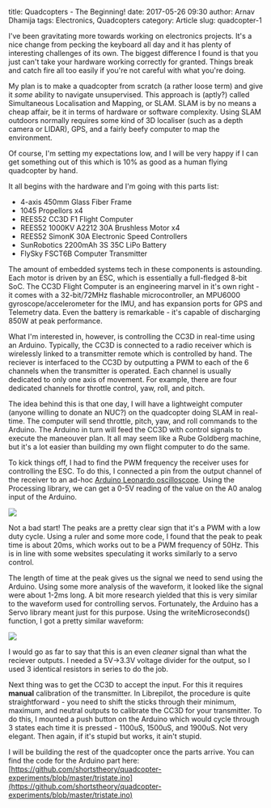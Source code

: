 title: Quadcopters - The Beginning!
date: 2017-05-26 09:30
author: Arnav Dhamija
tags: Electronics, Quadcopters
category: Article
slug: quadcopter-1

I've been gravitating more towards working on electronics projects. It's a nice change from pecking the keyboard all day and it has plenty of interesting challenges of its own. The biggest difference I found is that you just can't take your hardware working correctly for granted. Things break and catch fire all too easily if you're not careful with what you're doing.

My plan is to make a quadcopter from scratch (a rather loose term) and give it *some* ability to navigate unsupervised. This approach is (aptly?) called Simultaneous Localisation and Mapping, or SLAM. SLAM is by no means a cheap affair, be it in terms of hardware or software complexity. Using SLAM outdoors normally requires some kind of 3D localiser (such as a depth camera or LIDAR), GPS, and a fairly beefy computer to map the environment.

Of course, I'm setting my expectations low, and I will be very happy if I can get something out of this which is 10% as good as a human flying quadcopter by hand.

It all begins with the hardware and I'm going with this parts list:

* 4-axis 450mm Glass Fiber Frame
* 1045 Propellors x4
* REES52 CC3D F1 Flight Computer
* REES52 1000KV A2212 30A Brushless Motor x4
* REES52 SimonK 30A Electronic Speed Controllers
* SunRobotics 2200mAh 3S 35C LiPo Battery
* FlySky FSCT6B Computer Transmitter

The amount of embedded systems tech in these components is astounding. Each motor is driven by an ESC, which is essentially a full-fledged 8-bit SoC. The CC3D Flight Computer is an engineering marvel in it's own right - it comes with a 32-bit/72MHz flashable microcontroller, an MPU6000 gyroscope/accelerometer for the IMU, and has expansion ports for GPS and Telemetry data. Even the battery is remarkable - it's capable of discharging 850W at peak performance.

What I'm interested in, however, is controlling the CC3D in real-time using an Arduino. Typically, the CC3D is connected to a radio receiver which is wirelessly linked to a transmitter remote which is controlled by hand. The reciever is interfaced to the CC3D by outputting a PWM to each of the 6 channels when the transmitter is operated. Each channel is usually dedicated to only one axis of movement. For example, there are four dedicated channels for throttle control, yaw, roll, and pitch.

The idea behind this is that one day, I will have a lightweight computer (anyone willing to donate an NUC?) on the quadcopter doing SLAM in real-time. The computer will send throttle, pitch, yaw, and roll commands to the Arduino. The Arduino in turn will feed the CC3D with control signals to execute the maneouver plan. It all may seem like a Rube Goldberg machine, but it's a lot easier than building my own flight computer to do the same.

To kick things off, I had to find the PWM frequency the receiver uses for controlling the ESC. To do this, I connected a pin from the output channel of the receiver to an ad-hoc [Arduino Leonardo oscilloscope](http://www.instructables.com/id/Arduino-Oscilloscope-poor-mans-Oscilloscope/). Using the Processing library, we can get a 0-5V reading of the value on the A0 analog input of the Arduino.

![]({filename}/images/quadcopter/Capture2.PNG)

Not a bad start! The peaks are a pretty clear sign that it's a PWM with a low duty cycle. Using a ruler and some more code, I found that the peak to peak time is about 20ms, which works out to be a PWM frequency of 50Hz. This is in line with some websites speculating it works similarly to a servo control.

The length of time at the peak gives us the signal we need to send using the Arduino. Using some more analysis of the waveform, it looked like the signal were about 1-2ms long. A bit more research yielded that this is very similar to the waveform used for controlling servos. Fortunately, the Arduino has a Servo library meant just for this purpose. Using the writeMicroseconds() function, I got a pretty similar waveform:

![]({filename}/images/quadcopter/Capture7.PNG)

I would go as far to say that this is an even *cleaner* signal than what the reciever outputs. I needed a 5V->3.3V voltage divider for the output, so I used 3 identical resistors in series to do the job.

Next thing was to get the CC3D to accept the input. For this it requires **manual** calibration of the transmitter. In Librepilot, the procedure is quite straightforward - you need to shift the sticks through their minimum, maximum, and neutral outputs to calibrate the CC3D for your transmitter. To do this, I mounted a push button on the Arduino which would cycle through 3 states each time it is pressed - 1100uS, 1500uS, and 1900uS. Not very elegant. Then again, if it's stupid but works, it ain't stupid.

I will be building the rest of the quadcopter once the parts arrive. You can find the code for the Arduino part here: [https://github.com/shortstheory/quadcopter-experiments/blob/master/tristate.ino](https://github.com/shortstheory/quadcopter-experiments/blob/master/tristate.ino)
